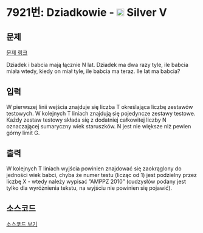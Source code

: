 # 7921번: Dziadkowie - <img src="https://static.solved.ac/tier_small/6.svg" style="height:20px" /> Silver V

<!-- performance -->

<!-- 문제 제출 후 깃허브에 푸시를 했을 때 제출한 코드의 성능이 입력될 공간입니다.-->

<!-- end -->

## 문제

[문제 링크](https://boj.kr/7921)


<p>Dziadek i babcia mają łącznie N lat. Dziadek ma dwa razy tyle, ile babcia miała wtedy, kiedy on miał tyle, ile babcia ma teraz. Ile lat ma babcia?</p>



## 입력


<p>W pierwszej linii wejścia znajduje się liczba T określająca liczbę zestawów testowych. W kolejnych T liniach znajdują się pojedyncze zestawy testowe. Każdy zestaw testowy składa się z dodatniej całkowitej liczby N oznaczającej sumaryczny wiek staruszków. N jest nie większe niż pewien górny limit G.</p>



## 출력


<p>W kolejnych T liniach wyjścia powinien znajdować się zaokrąglony do jedności wiek babci, chyba że numer testu (licząc od 1) jest podzielny przez liczbę X - wtedy należy wypisać ”AMPPZ 2010” (cudzysłów podany jest tylko dla wyróżnienia tekstu, na wyjściu nie powinien się pojawić).</p>



## 소스코드

[소스코드 보기](Dziadkowie.cpp)